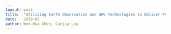 ```yaml
---
layout: post
title:  "Utilizing Earth Observation and UAV Technologies to Deliver Pest and Disease Products and Services to End Users in China"
date:   2019-02 
author: Wen-Hua Chen, Cunjia Liu
---
```



